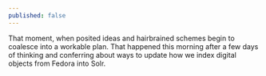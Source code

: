 ```yaml
---
published: false
---
```

That moment, when posited ideas and hairbrained schemes begin to coalesce into a workable plan.  That happened this morning after a few days of thinking and conferring about ways to update how we index digital objects from Fedora into Solr.


